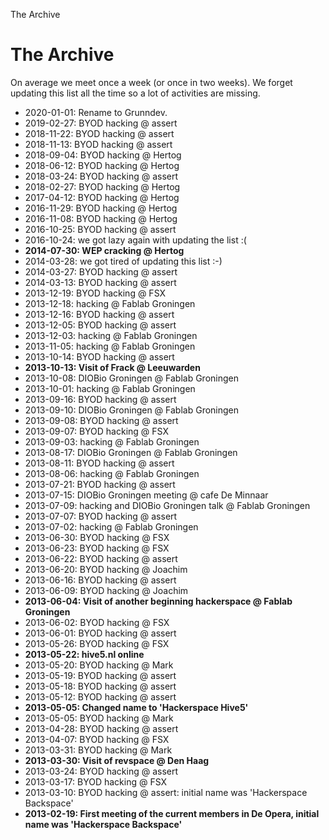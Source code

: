 The Archive

The Archive
===========

On average we meet once a week (or once in two weeks). We forget updating this
list all the time so a lot of activities are missing.

 - 2020-01-01: Rename to Grunndev.
 - 2019-02-27: BYOD hacking @ assert
 - 2018-11-22: BYOD hacking @ assert
 - 2018-11-13: BYOD hacking @ assert
 - 2018-09-04: BYOD hacking @ Hertog
 - 2018-06-12: BYOD hacking @ Hertog
 - 2018-03-24: BYOD hacking @ assert
 - 2018-02-27: BYOD hacking @ Hertog
 - 2017-04-12: BYOD hacking @ Hertog
 - 2016-11-29: BYOD hacking @ Hertog
 - 2016-11-08: BYOD hacking @ Hertog
 - 2016-10-25: BYOD hacking @ assert
 - 2016-10-24: we got lazy again with updating the list :(
 - **2014-07-30: WEP cracking @ Hertog**
 - 2014-03-28: we got tired of updating this list :-)
 - 2014-03-27: BYOD hacking @ assert
 - 2014-03-13: BYOD hacking @ assert
 - 2013-12-19: BYOD hacking @ FSX
 - 2013-12-18: hacking @ Fablab Groningen
 - 2013-12-16: BYOD hacking @ assert
 - 2013-12-05: BYOD hacking @ assert
 - 2013-12-03: hacking @ Fablab Groningen
 - 2013-11-05: hacking @ Fablab Groningen
 - 2013-10-14: BYOD hacking @ assert
 - **2013-10-13: Visit of Frack @ Leeuwarden**
 - 2013-10-08: DIOBio Groningen @ Fablab Groningen
 - 2013-10-01: hacking @ Fablab Groningen
 - 2013-09-16: BYOD hacking @ assert
 - 2013-09-10: DIOBio Groningen @ Fablab Groningen
 - 2013-09-08: BYOD hacking @ assert
 - 2013-09-07: BYOD hacking @ FSX
 - 2013-09-03: hacking @ Fablab Groningen
 - 2013-08-17: DIOBio Groningen @ Fablab Groningen
 - 2013-08-11: BYOD hacking @ assert
 - 2013-08-06: hacking @ Fablab Groningen
 - 2013-07-21: BYOD hacking @ assert
 - 2013-07-15: DIOBio Groningen meeting @ cafe De Minnaar
 - 2013-07-09: hacking and DIOBio Groningen talk @ Fablab Groningen
 - 2013-07-07: BYOD hacking @ assert
 - 2013-07-02: hacking @ Fablab Groningen
 - 2013-06-30: BYOD hacking @ FSX
 - 2013-06-23: BYOD hacking @ FSX
 - 2013-06-22: BYOD hacking @ assert
 - 2013-06-20: BYOD hacking @ Joachim
 - 2013-06-16: BYOD hacking @ assert
 - 2013-06-09: BYOD hacking @ Joachim
 - **2013-06-04: Visit of another beginning hackerspace @ Fablab Groningen**
 - 2013-06-02: BYOD hacking @ FSX
 - 2013-06-01: BYOD hacking @ assert
 - 2013-05-26: BYOD hacking @ FSX
 - **2013-05-22: hive5.nl online**
 - 2013-05-20: BYOD hacking @ Mark
 - 2013-05-19: BYOD hacking @ assert
 - 2013-05-18: BYOD hacking @ assert
 - 2013-05-12: BYOD hacking @ assert
 - **2013-05-05: Changed name to 'Hackerspace Hive5'**
 - 2013-05-05: BYOD hacking @ Mark
 - 2013-04-28: BYOD hacking @ assert
 - 2013-04-07: BYOD hacking @ FSX
 - 2013-03-31: BYOD hacking @ Mark
 - **2013-03-30: Visit of revspace @ Den Haag**
 - 2013-03-24: BYOD hacking @ assert
 - 2013-03-17: BYOD hacking @ FSX
 - 2013-03-10: BYOD hacking @ assert: initial name was 'Hackerspace Backspace'
 - **2013-02-19: First meeting of the current members in De Opera, initial
   name was 'Hackerspace Backspace'**
